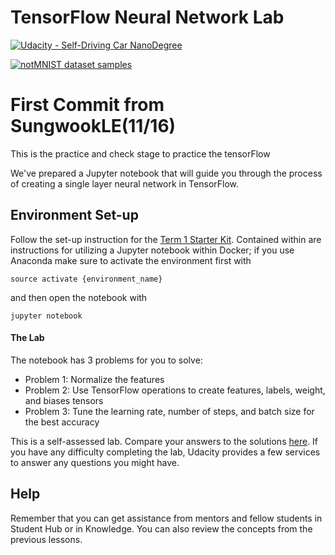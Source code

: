 # TensorFlow Neural Network Lab

[![Udacity - Self-Driving Car NanoDegree](https://s3.amazonaws.com/udacity-sdc/github/shield-carnd.svg)](http://www.udacity.com/drive)

[<img src="http://yaroslavvb.com/upload/notMNIST/nmn.png" alt="notMNIST dataset samples" />](http://yaroslavvb.blogspot.com/2011/09/notmnist-dataset.html)

# First Commit from SungwookLE(11/16)

This is the practice and check stage to practice the tensorFlow

We've prepared a Jupyter notebook that will guide you through the process of creating a single layer neural network in TensorFlow.

## Environment Set-up

Follow the set-up instruction for the [Term 1 Starter Kit](https://github.com/udacity/CarND-Term1-Starter-Kit). Contained within are instructions for utilizing a Jupyter notebook within Docker; if you use Anaconda make sure to activate the environment first with

```
source activate {environment_name}
```

and then open the notebook with

```
jupyter notebook
```

#### The Lab

The notebook has 3 problems for you to solve:

- Problem 1: Normalize the features
- Problem 2: Use TensorFlow operations to create features, labels, weight, and biases tensors
- Problem 3: Tune the learning rate, number of steps, and batch size for the best accuracy

This is a self-assessed lab. Compare your answers to the solutions [here](https://github.com/udacity/CarND-TensorFlow-Lab/blob/master/solutions.ipynb). If you have any difficulty completing the lab, Udacity provides a few services to answer any questions you might have.

## Help

Remember that you can get assistance from mentors and fellow students in Student Hub or in Knowledge. You can also review the concepts from the previous lessons.
